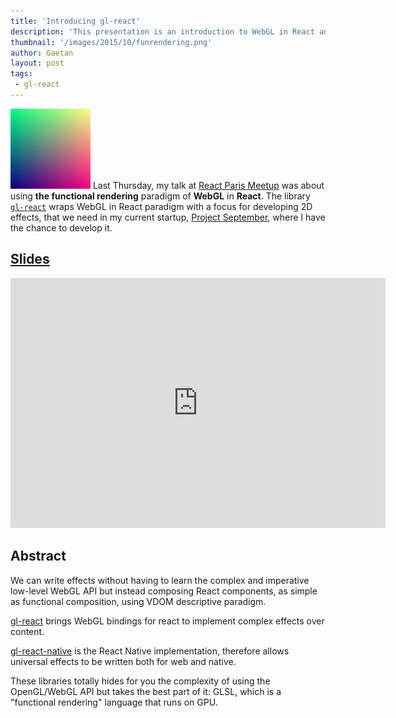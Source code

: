 ```yaml
---
title: 'Introducing gl-react'
description: 'This presentation is an introduction to WebGL in React and functional programming concept and showcases made with gl-react and gl-react-native'
thumbnail: '/images/2015/10/funrendering.png'
author: Gaetan
layout: post
tags:
 - gl-react
---
```


<img src="/images/2015/10/gl-react.png" alt="" class="thumbnail-left" /> Last Thursday, my talk at [React Paris Meetup](http://www.meetup.com/ReactJS-Paris/events/226103821/) was about using **the functional rendering** paradigm of **WebGL** in **React**. The library [`gl-react`](https://github.com/ProjectSeptemberInc/gl-react) wraps WebGL in React paradigm with a focus for developing 2D effects, that we need in my current startup, [Project September](https://twitter.com/ProjSeptEng), where I have the chance to develop it.

## [Slides](http://greweb.me/reactmeetup7)

<iframe src="http://greweb.me/reactmeetup7" width="600" height="400" frameborder="0"></iframe>

<!--more-->

## Abstract

We can write effects without having to learn the complex and imperative low-level WebGL API but instead composing React components, as simple as functional composition, using VDOM descriptive paradigm.

[gl-react](https://github.com/ProjectSeptemberInc/gl-react) brings WebGL bindings for react to implement complex effects over content.

[gl-react-native](https://github.com/ProjectSeptemberInc/gl-react-native) is the React Native implementation,
therefore allows universal effects to be written both for web and native.

These libraries totally hides for you the complexity of using the OpenGL/WebGL API but takes the best part of it: GLSL, which is a "functional rendering" language that runs on GPU.
